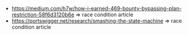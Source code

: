 - https://medium.com/h7w/how-i-earned-469-bounty-bypassing-plan-restriction-58f6d3120b6e => race condition article
- https://portswigger.net/research/smashing-the-state-machine => race condition article
